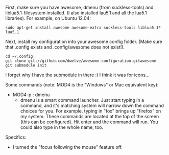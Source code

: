 First, make sure you have awesome, dmenu (from suckless-tools) and 
liblua5.1-filesystem installed. (I also installed lau5.1 and all the 
lua5.1 libraries). For example, on Ubuntu 12.04:

    sudo apt-get install awesome awesome-extra suckless-tools liblua5.1* lua5.1

Next, install my configuration into your awesome config folder. (Make sure that 
.config exists and .config/awesome does not exist!).

    cd ~/.config
    git clone git://github.com/dwelve/awesome-configuration.gitawesome
    git submodule init

I forget why I have the submodule in there :) I think it was for icons...

Some commands (note: MOD4 is the "Windows" or Mac equivalent key):

 * MOD4-p : dmenu
   * dmenu is a smart command launcher. Just start typing in a command, and it's 
     matching system will narrow down the command choices for you. 
     For example, typing in "fox" brings up "firefox" on my system. These commands
     are located at the top of the screen (this can be configured). Hit enter and 
     the command will run. You could also type in the whole name, too.
     
Specifics:

 * I turned the "focus following the mouse" feature off.
